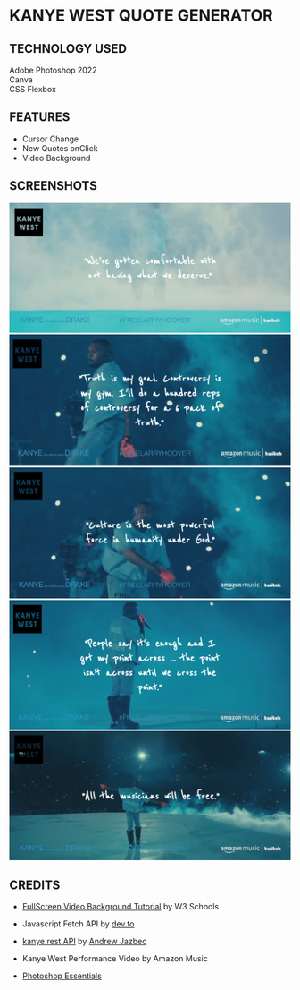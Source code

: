 # KANYE WEST QUOTE GENERATOR

## TECHNOLOGY USED
Adobe Photoshop 2022  
Canva  
CSS Flexbox  

## FEATURES
- Cursor Change  
- New Quotes onClick  
- Video Background


## SCREENSHOTS
![Screen1](https://github.com/kyledeguzmanx/fDev-website-KanyeQuote/blob/master/IMG/Screen1.png)
![Screen2](https://github.com/kyledeguzmanx/fDev-website-KanyeQuote/blob/master/IMG/Screen2.png)
![Screen3](https://github.com/kyledeguzmanx/fDev-website-KanyeQuote/blob/master/IMG/Screen3.png)
![Screen4](https://github.com/kyledeguzmanx/fDev-website-KanyeQuote/blob/master/IMG/Screen4.png)
![Screen5](https://github.com/kyledeguzmanx/fDev-website-KanyeQuote/blob/master/IMG/Screen5.png)

## CREDITS
- [FullScreen Video Background Tutorial](https://www.w3schools.com/howto/howto_css_fullscreen_video.asp) by W3 Schools  

- Javascript Fetch API by [dev.to](https://dev.to/asaoluelijah/understanding-fetch-2-building-a-random-quote-generator-app-25nj)  

- [kanye.rest API](https://github.com/ajzbc/kanye.rest) by [Andrew Jazbec](https://github.com/ajzbc)  

- Kanye West Performance Video by Amazon Music  

- [Photoshop Essentials](https://www.photoshopessentials.com/photo-effects/transparent-text-area/)